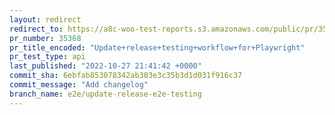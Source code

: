 ```yaml
---
layout: redirect
redirect_to: https://a8c-woo-test-reports.s3.amazonaws.com/public/pr/35368/api/index.html
pr_number: 35368
pr_title_encoded: "Update+release+testing+workflow+for+Playwright"
pr_test_type: api
last_published: "2022-10-27 21:41:42 +0000"
commit_sha: 6ebfab853078342ab303e3c35b3d1d031f916c37
commit_message: "Add changelog"
branch_name: e2e/update-release-e2e-testing
---
```

